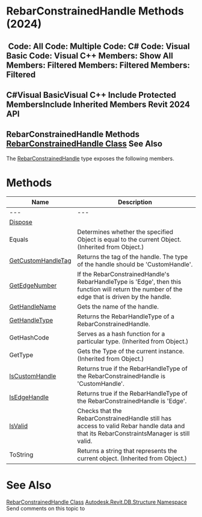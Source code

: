 # RebarConstrainedHandle Methods (2024)

﻿
 Code: All Code: Multiple Code: C# Code: Visual Basic Code: Visual C++  Members: Show All Members: Filtered Members: Filtered Members: Filtered   
---  
C#Visual BasicVisual C++
Include Protected MembersInclude Inherited Members
Revit 2024 API  
---  
RebarConstrainedHandle Methods  
[RebarConstrainedHandle Class](08b4c4a3-3bb9-0801-9cc8-cd5420a306d9.md "RebarConstrainedHandle Class") See Also  
---  
The [RebarConstrainedHandle](08b4c4a3-3bb9-0801-9cc8-cd5420a306d9.md "RebarConstrainedHandle Class") type exposes the following members.
# Methods
| Name | Description |
| --- | --- |
| --- | --- | --- |
| [Dispose](a3f03942-2fae-b695-5e20-1867fd7e3698.md "Dispose Method") |
| Equals | Determines whether the specified Object is equal to the current Object. (Inherited from Object.) |
| [GetCustomHandleTag](d7552c41-e1e7-c891-c609-7da444492de7.md "GetCustomHandleTag Method") | Returns the tag of the handle. The type of the handle should be 'CustomHandle'. |
| [GetEdgeNumber](edf3ea74-a7cb-e8b4-e26d-29baee9b6d60.md "GetEdgeNumber Method") | If the RebarConstrainedHandle's RebarHandleType is 'Edge', then this function will return the number of the edge that is driven by the handle. |
| [GetHandleName](943f2aba-3e09-5364-c035-28691f643c56.md "GetHandleName Method") | Gets the name of the handle. |
| [GetHandleType](d767803c-8595-c6d8-6177-cd4a732c9e18.md "GetHandleType Method") | Returns the RebarHandleType of a RebarConstrainedHandle. |
| GetHashCode | Serves as a hash function for a particular type.  (Inherited from Object.) |
| GetType | Gets the Type of the current instance. (Inherited from Object.) |
| [IsCustomHandle](4dd5e9ef-3ad4-2c42-fcd7-5c425943e5e0.md "IsCustomHandle Method") | Returns true if the RebarHandleType of the RebarConstrainedHandle is 'CustomHandle'. |
| [IsEdgeHandle](2556f09d-f77b-a7c6-ebfe-747768ffa707.md "IsEdgeHandle Method") | Returns true if the RebarHandleType of the RebarConstrainedHandle is 'Edge'. |
| [IsValid](a69ecfb8-6130-33d3-79bc-9905686298a0.md "IsValid Method") | Checks that the RebarConstrainedHandle still has access to valid Rebar handle data and that its RebarConstraintsManager is still valid. |
| ToString | Returns a string that represents the current object. (Inherited from Object.) |

# See Also
[RebarConstrainedHandle Class](08b4c4a3-3bb9-0801-9cc8-cd5420a306d9.md "RebarConstrainedHandle Class")
[Autodesk.Revit.DB.Structure Namespace](d586b341-f687-9d90-e96d-255806b7d4fc.md "Autodesk.Revit.DB.Structure Namespace")
Send comments on this topic to 